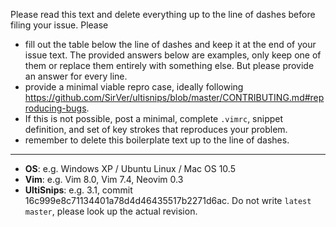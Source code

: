Please read this text and delete everything up to the line of dashes before
filing your issue. Please

- fill out the table below the line of dashes and keep it at the end of your
  issue text. The provided answers below are examples, only keep one of them or
  replace them entirely with something else. But please provide an answer for
  every line.
- provide a minimal viable repro case, ideally following
  https://github.com/SirVer/ultisnips/blob/master/CONTRIBUTING.md#reproducing-bugs.
- If this is not possible, post a minimal, complete `.vimrc`, snippet
  definition, and set of key strokes that reproduces your problem.
- remember to delete this boilerplate text up to the line of dashes.

---------------------

- **OS**:  e.g. Windows XP / Ubuntu Linux / Mac OS 10.5
- **Vim**: e.g. Vim 8.0, Vim 7.4, Neovim 0.3
- **UltiSnips**: e.g. 3.1, commit 16c999e8c71134401a78d4d46435517b2271d6ac. Do
  not write `latest master`, please look up the actual revision.

